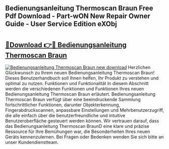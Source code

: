 ## Bedienungsanleitung Thermoscan Braun Free Pdf Download - Part-wON New Repair Owner Guide - User Service Edition eXObj

# <h2><a href="http://df09qp.blite.top/?on=Bedienungsanleitung+Thermoscan+Braun">🔗Download 👉🔴 Bedienungsanleitung Thermoscan Braun</a></h2>

[![Bedienungsanleitung Thermoscan Braun new download](https://i.imgur.com/lujVjoI.png)](http://df09qp.blite.top/?on=Bedienungsanleitung+Thermoscan+Braun)
Herzlichen Glückwunsch zu Ihrem neuen Bedienungsanleitung Thermoscan Braun! Dieses Benutzerhandbuch soll Ihnen helfen, Ihr Produkt zu verstehen und optimal zu nutzen. Funktionen und Funktionalität In diesem Abschnitt werden die verschiedenen Funktionen und Funktionen Ihres neuen Bedienungsanleitung Thermoscan Braun erläutert. Bedienungsanleitung Thermoscan Braun verfügt über eine beeindruckende Sammlung fortschrittlicher Funktionen, darunter Objekterkennung, Fingerabdruckscannen, anpassbare Einstellungen und Mehrbenutzerzugriff, die alle einfach über die benutzerfreundliche und intuitive Benutzeroberfläche gesteuert werden können. Wir vertrauen darauf, dass das Bedienungsanleitung Thermoscan BraunD eine klare und präzise Ressource für Ihre Bemühungen war, die Besonderheiten Ihres neuen Geräts kennenzulernen. Bei Fragen oder Bedenken wenden Sie sich bitte an unser Kundendienstteam.
